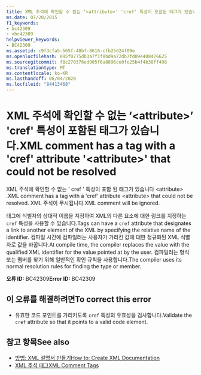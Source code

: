 ```yaml
---
title: XML 주석에 확인할 수 없는 ‘<attribute>’ 'cref' 특성이 포함된 태그가 있습니다.
ms.date: 07/20/2015
f1_keywords:
- bc42309
- vbc42309
helpviewer_keywords:
- BC42309
ms.assetid: c9f3cfa5-565f-48bf-8616-cfb25d24f89e
ms.openlocfilehash: 095f0775db3a7f1f8bd9a72db7fd09e408476625
ms.sourcegitcommit: f8c270376ed905f6a8896ce0fe25b4f4b38ff498
ms.translationtype: MT
ms.contentlocale: ko-KR
ms.lasthandoff: 06/04/2020
ms.locfileid: "84413468"
---
```

# <a name="xml-comment-has-a-tag-with-a-cref-attribute-attribute-that-could-not-be-resolved"></a><span data-ttu-id="d9a79-102">XML 주석에 확인할 수 없는 ‘\<attribute>’ 'cref' 특성이 포함된 태그가 있습니다.</span><span class="sxs-lookup"><span data-stu-id="d9a79-102">XML comment has a tag with a 'cref' attribute '\<attribute>' that could not be resolved</span></span>
<span data-ttu-id="d9a79-103">XML 주석에 확인할 수 없는 ' cref ' 특성이 포함 된 태그가 있습니다 \<attribute> .</span><span class="sxs-lookup"><span data-stu-id="d9a79-103">XML comment has a tag with a 'cref' attribute \<attribute> that could not be resolved.</span></span> <span data-ttu-id="d9a79-104">XML 주석이 무시됩니다.</span><span class="sxs-lookup"><span data-stu-id="d9a79-104">XML comment will be ignored.</span></span>  
  
 <span data-ttu-id="d9a79-105">태그에 식별자의 상대적 이름을 지정하여 XML의 다른 요소에 대한 링크를 지정하는 `cref` 특성을 사용할 수 있습니다.</span><span class="sxs-lookup"><span data-stu-id="d9a79-105">Tags can have a `cref` attribute that designates a link to another element of the XML by specifying the relative name of the identifier.</span></span> <span data-ttu-id="d9a79-106">컴파일 시간에 컴파일러는 사용자가 가리킨 값에 대한 정규화된 XML 식별자로 값을 바꿉니다.</span><span class="sxs-lookup"><span data-stu-id="d9a79-106">At compile time, the compiler replaces the value with the qualified XML identifier for the value pointed at by the user.</span></span> <span data-ttu-id="d9a79-107">컴파일러는 형식 또는 멤버를 찾기 위해 일반적인 확인 규칙을 사용합니다.</span><span class="sxs-lookup"><span data-stu-id="d9a79-107">The compiler uses its normal resolution rules for finding the type or member.</span></span>  
  
 <span data-ttu-id="d9a79-108">**오류 ID:** BC42309</span><span class="sxs-lookup"><span data-stu-id="d9a79-108">**Error ID:** BC42309</span></span>  
  
## <a name="to-correct-this-error"></a><span data-ttu-id="d9a79-109">이 오류를 해결하려면</span><span class="sxs-lookup"><span data-stu-id="d9a79-109">To correct this error</span></span>  
  
- <span data-ttu-id="d9a79-110">유효한 코드 포인트를 가리키도록 `cref` 특성의 유효성을 검사합니다.</span><span class="sxs-lookup"><span data-stu-id="d9a79-110">Validate the `cref` attribute so that it points to a valid code element.</span></span>  
  
## <a name="see-also"></a><span data-ttu-id="d9a79-111">참고 항목</span><span class="sxs-lookup"><span data-stu-id="d9a79-111">See also</span></span>

- [<span data-ttu-id="d9a79-112">방법: XML 설명서 만들기</span><span class="sxs-lookup"><span data-stu-id="d9a79-112">How to: Create XML Documentation</span></span>](../programming-guide/program-structure/how-to-create-xml-documentation.md)
- [<span data-ttu-id="d9a79-113">XML 주석 태그</span><span class="sxs-lookup"><span data-stu-id="d9a79-113">XML Comment Tags</span></span>](../language-reference/xmldoc/index.md)
